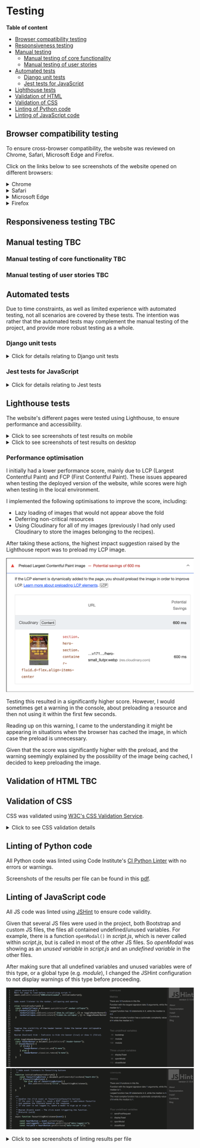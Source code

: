 # Testing

**Table of content**
- [Browser compatibility testing](#browser-compatibility)
- [Responsiveness testing](#responsiveness)
- [Manual testing](#manual-testing)
    - [Manual testing of core functionality](#manual-test-functionality)
    - [Manual testing of user stories](#user-story-testing)
- [Automated tests](#automated-tests)
    - [Django unit tests](#unittests)
    - [Jest tests for JavaScript](#jest-tests)
- [Lighthouse tests](#lighthouse)
- [Validation of HTML](#html-validation)
- [Validation of CSS](#css-validation)
- [Linting of Python code](#python-lint)
- [Linting of JavaScript code](#js-lint)

<a id="browser-compatibility"></a>
## Browser compatibility testing

To ensure cross-browser compatibility, the website was reviewed on Chrome, Safari, Microsoft Edge and Firefox.

Click on the links below to see screenshots of the website opened on different browsers:

<details>
<summary>Chrome</summary>

![Chrome screenshot](documentation/browser-chrome.png)

</details>

<details>
<summary>Safari</summary>

![Safari screenshot](documentation/browser-safari.png)

</details>

<details>
<summary>Microsoft Edge</summary>

![Microsoft Edge screenshot](documentation/browser-edge.png)

</details>

<details>
<summary>Firefox</summary>

![Firefox screenshot](documentation/browser-firefox.png)

</details>

<a id="responsiveness"></a>
## Responsiveness testing TBC

<a id="manual-testing"></a>
## Manual testing TBC

<a id="manual-test-functionality"></a>
### Manual testing of core functionality TBC

<a id="user-story-testing"></a>
### Manual testing of user stories TBC

<a id="automated-tests"></a>
## Automated tests

Due to time constraints, as well as limited experience with automated testing, not all scenarios are covered by these tests. The intention was rather that the automated tests may complement the manual testing of the project, and provide more robust testing as a whole.

<a id="unittests"></a>
### Django unit tests

<details> 
<summary>Click for details relating to Django unit tests</summary>

Unit tests were written to test the core functionality in all models and views of the project. These tests were written throughout the development of the project and were run as part of *pre-commit*, helping to continuously ensure code was working as intended, by stopping any commit that would lead to a failure of an existing test.

![Screenshot of pre-commit passing](documentation/pre-commit-pass.png)

The unit tests are placed in the *tests* directory within the *recipe_book* app and were split into separate files per view/model, to maintain better readability.

In brief, the tests focus on aspects such as:
- Ensuring duplicate entries cannot be created where there should be a uniqueness constraint (e.g. the same user should not be able to favourite a recipe twice, or there should not be two recipes with the same title).
- Ensuring an anonymous user cannot access functionality that should be restricted to logged-in users (e.g. posting a comment).
- Ensuring recipes, ratings and favourites *are* created/updated/deleted when requests are valid (e.g. user is authenticated, and values are of valid format).
- Ensuring that methods in general return expected values and status codes.

In total 54 tests were written:

![Screenshot of unit tests passing](documentation/unittests-pass.png)
</details>

<a id="jest-tests"></a>
### Jest tests for JavaScript

<details>
<summary>Click for details relating to Jest tests</summary>

Due mainly to time constraints, Jest tests were not prioritised throughout the development of the project. However, a few tests were added at the end of the development phase, focusing on testing the most crucial aspects of the JavaScript code. Specifically, the tests aim to test the JavaScript functions responsible for making POST, PUT, and DELETE requests to the backend.

The tests mock the required dependencies, call these functions and check that the fetch was made with the expected arguments, as well as that the response is as expected.

In total 12 tests were written, in 8 test suites.

![Jest tests passing](documentation/jest-pass.png)

These tests can be found in the *static*/*js*/*tests* directory. The tests are split into separate files, corresponding to the JavaScript file with the same name. E.g. tests relating to *comments.js* are in the file *comments.test.js*.

</details>

<a id="lighthouse"></a>
## Lighthouse tests

The website's different pages were tested using Lighthouse, to ensure performance and accessibility.

<details>
<summary>Click to see screenshots of test results on mobile</summary>

- Home page
    ![Home page results](documentation/lighthouse/lighthouse-mobile-home.png)

- Recipes page
    ![Recipes page results](documentation/lighthouse/lighthouse-mobile-recipes.png)

- Recipe detail page (example)
    ![Recipe detail page results](documentation/lighthouse/lighthouse-mobile-recipe-page.png)

- Favourites page
    ![Favourites page results](documentation/lighthouse/lighthouse-mobile-favourites.png)

- Sign up page
    ![Sign up page results](documentation/lighthouse/lighthouse-mobile-signup.png)

- Sign out page
    ![Sign out page results](documentation/lighthouse/lighthouse-mobile-signout.png)

- Sign in page
    ![Sign in page results](documentation/lighthouse/lighthouse-mobile-signin.png)

</details>

<details>
<summary>Click to see screenshots of test results on desktop</summary>

- Home page
    ![Home page results](documentation/lighthouse/lighthouse-desktop-home.png)

- Recipes page
    ![Recipes page results](documentation/lighthouse/lighthouse-desktop-recipes.png)

- Recipe detail page (example)
    ![Recipe detail page results](documentation/lighthouse/lighthouse-desktop-recipe-page.png)

- Favourites page
    ![Favourites page results](documentation/lighthouse/lighthouse-desktop-favourites.png)

- Sign up page
    ![Sign up page results](documentation/lighthouse/lighthouse-desktop-signup.png)

- Sign out page
    ![Sign out page results](documentation/lighthouse/lighthouse-desktop-signout.png)

- Sign in page
    ![Sign in page results](documentation/lighthouse/lighthouse-desktop-signin.png)

</details>

### Performance optimisation
I initially had a lower performance score, mainly due to LCP (Largest Contentful Paint) and FCP (First Contentful Paint). These issues appeared when testing the deployed version of the website, while scores were high when testing in the local environment.

I implemented the following optimisations to improve the score, including:
- Lazy loading of images that would not appear above the fold
- Deferring non-critical resources
- Using Cloudinary for all of my images (previously I had only used Cloudinary to store the images belonging to the recipes).

After taking these actions, the highest impact suggestion raised by the Lighthouse report was to preload my LCP image.

![Lighthouse suggesting preload](documentation/lighthouse/lighthouse-preload.png)

Testing this resulted in a significantly higher score. However, I would sometimes get a warning in the console, about preloading a resource and then not using it within the first few seconds.

Reading up on this warning, I came to the understanding it might be appearing in situations when the browser has cached the image, in which case the preload is unnecessary.

Given that the score was significantly higher with the preload, and the warning seemingly explained by the possibility of the image being cached, I decided to keep preloading the image.


<a id="html-validation"></a>
## Validation of HTML TBC

<a id="css-validation"></a>
## Validation of CSS

CSS was validated using [W3C's CSS Validation Service](https://jigsaw.w3.org/css-validator/validator).

<details>
<summary>Click to see CSS validation details</summary>

### Validating *style.css*

Validating the custom CSS by uploading the file *style.css* results in no errors.

![Validation style.css](documentation/css-validation-file.png)

The tool raises 11 warnings:
![Validation warnings style.css](documentation/css-validation-file-warnings.png)

The first warning just implies the tool does not access my Bootstrap CSS, as expected.

The remaining warnings relate to the use of vendor extensions. 
I am aware these may not be supported across all browsers. However, their application is not crucial to using the website. These vendor extensions are used for two purposes in the CSS file:
1. To truncate the title and teaser text in recipe cards. Without the truncation, the overflow is instead hidden. 
2. To increase the visibility of the heart buttons on the recipe cards. Given that these buttons are overlaid on top of an image, it was difficult to find a style that would stand out well on a multitude of backgrounds. If the *text-stroke* is not applied, the style is a simple white, which may be hard to see depending on the background image. However, the user can in this case reach the same functionality (favouriting the recipe) from the individual recipe's detail page.

### A note on validating the website by URL

When validating the website by URL, the tool raises errors, as well as a multitude of warnings. However, all errors and all errors except the ones mentioned above relate to Bootstrap.

Visiting Bootstrap's website, I found the following text, providing an explanation for these errors and warnings.

![Bootstrap validators](documentation/bootstrap-validators.png)

</details>

<a id="python-lint"></a>
## Linting of Python code

All Python code was linted using Code Institute's [CI Python Linter](https://pep8ci.herokuapp.com/) with no errors or warnings.

Screenshots of the results per file can be found in this [pdf](documentation/linting-results.pdf).

<a id="js-lint"></a>
## Linting of JavaScript code

All JS code was linted using [JSHint](https://jshint.com/) to ensure code validity.

Given that several JS files were used in the project, both Bootstrap and custom JS files, the files all contained undefined/unused variables. For example, there is a function `openModal()` in *script.js*, which is never called within *script.js*, but is called in most of the other JS files. So *openModal* was showing as an *unused variable* in *script.js* and an *undefined variable* in the other files.

After making sure that all undefined variables and unused variables were of this type, or a global type (e.g. *module*), I changed the JSHint configuration to not display warnings of this type before proceeding.

![JSHint unused variables](documentation/jshint-unused-variables.png)
![JSHint undefined variables](documentation/jshint-undefined-variables.png)

<details>
<summary>Click to see screenshots of linting results per file</summary>

- script.js
    ![script.js](documentation/jshint-script.png)

- favourites.js
    ![favourites.js](documentation/jshint-favourites.png)

- comments.js
    ![comments.js](documentation/jshint-comments.png)

- queries.js
    ![queries.js](documentation/jshint-queries.png)

- ratings.js
    ![ratings.js](documentation/jshint-ratings.png)

- script.test.js
    ![script.test.js](documentation/jshint-test-script.png)

- ratings.test.js
    ![ratings.test.js](documentation/jshint-test-ratings.png)

- queries.test.js
    ![queries.test.js](documentation/jshint-test-queries.png)

- comments.test.js
    ![comments.test.js](documentation/jshint-comments.png)

</details>



